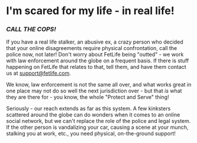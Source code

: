 # I'm scared for my life - in real life!

### ***CALL THE COPS!***

If you have a real life stalker, an abusive ex, a crazy person who decided that your online disagreements require physical confrontation, call the police now, not later! Don't worry about FetLife being "outted" - we work with law enforcement around the globe on a frequent basis. If there is stuff happening on FetLife that relates to that, tell them, and have them contact us at support@fetlife.com.

We know, law enforcement is not the same all over, and what works great in one place may not do so well the next jurisdiction over - but that *is* what they are there for - you know, the whole "Protect and Serve" thing!

Seriously - our reach extends as far as this system. A few kinksters scattered around the globe can do wonders when it comes to an online social network, but we can't replace the role of the police and legal system. If the other person is vandalizing your car, causing a scene at your munch, stalking you at work, etc., you need physical, on-the-ground support!
